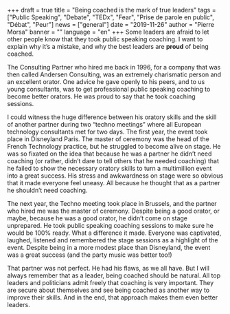 +++
draft = true
title = "Being coached is the mark of true leaders"
tags = ["Public Speaking", "Debate", "TEDx", "Fear", "Prise de parole en public", "Débat", "Peur"]
news = ["general"]
date = "2019-11-26"
author = "Pierre Morsa"
banner = ""
language = "en"
+++
Some leaders are afraid to let other people know that they took public speaking coaching. I want to explain why it’s a mistake, and why the best leaders are **proud** of being coached.

The Consulting Partner who hired me back in 1996, for a company that was then called Andersen Consulting, was an extremely charismatic person and an excellent orator. One advice he gave openly to his peers, and to us young consultants, was to get professional public speaking coaching to become better orators. He was proud to say that he took coaching sessions. 

I could witness the huge difference between his oratory skills and the skill of another partner during two “techno meetings” where all European technology consultants met for two days. The first year, the event took place in Disneyland Paris. The master of ceremony was the head of the French Technology practice, but he struggled to become alive on stage. He was so fixated on the idea that because he was a partner he didn’t need coaching (or rather, didn’t dare to tell others that he needed coaching) that he failed to show the necessary oratory skills to turn a multimillion event into a great success. His stress and awkwardness on stage were so obvious that it made everyone feel uneasy. All because he thought that as a partner he shouldn’t need coaching.

The next year, the Techno meeting took place in Brussels, and the partner who hired me was the master of ceremony. Despite being a good orator, or maybe, because he was a good orator, he didn’t come on stage unprepared. He took public speaking coaching sessions to make sure he would be 100% ready. What a difference it made. Everyone was captivated, laughed, listened and remembered the stage sessions as a highlight of the event. Despite being in a more modest place than Disneyland, the event was a great success (and the party music was better too!)

That partner was not perfect. He had his flaws, as we all have. But I will always remember that as a leader, being coached should be natural. All top leaders and politicians admit freely that coaching is very important. They are secure about themselves and see being coached as another way to improve their skills. And in the end, that approach makes them even better leaders.
